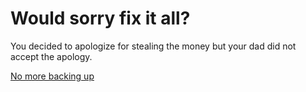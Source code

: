 # Would sorry fix it all?

You decided to apologize for stealing the money but your dad did not accept the apology.

[No more backing up](../explore/grounded.md)
